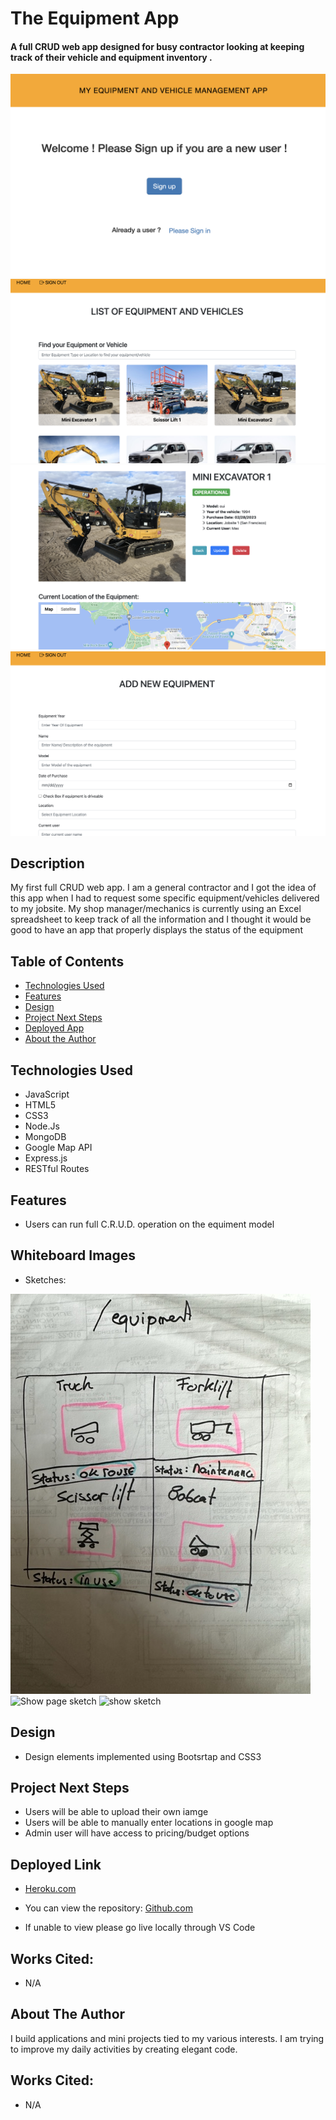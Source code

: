 # The Equipment App

#### A full CRUD web app designed  for busy contractor looking at keeping track of their vehicle and equipment inventory .
<img src="./public/welcomepage.png" alt="welcome page"/>
<img src="./public/indexpage.png" alt="Equipment Index Page"/>
<img src="./public/showpage.png" alt="Equipment Show Page"/>
<img src="./public/newequipment.png" alt="New Equiment Page"/>

## Description
My first full CRUD web app. I am a general contractor and I got the idea of this app when I had to request some specific equipment/vehicles delivered to my jobsite. My shop manager/mechanics is currently using an Excel spreadsheet to keep track of all the information and I thought it would be good to have an app that properly displays the status of the equipment 

## Table of Contents
* [Technologies Used](#technologiesused)
* [Features](#features)
* [Design](#design)
* [Project Next Steps](#nextsteps)
* [Deployed App](#deployment)
* [About the Author](#author)

## <a name="technologiesused"></a>Technologies Used
* JavaScript
* HTML5
* CSS3
* Node.Js
* MongoDB
* Google Map API
* Express.js
* RESTful Routes


## Features
* Users can run full C.R.U.D. operation on the equiment model


## Whiteboard Images
* Sketches:

<img src="./public/indexsketch.jpg" alt="index sketch"/>
<img src="./public/indexshowsketch.jpg" alt="Show page sketch"/>
<img src="./public/newsketch.jg" alt="show sketch"/>



## <a name="design"></a>Design
* Design elements implemented using Bootsrtap and CSS3


## <a name="nextsteps"></a>Project Next Steps
* Users will be able to upload their own iamge
* Users will be able to manually enter locations in google map
* Admin user will have access to pricing/budget options


## <a name="deployment"></a>Deployed Link
* [Heroku.com](https://my-equipment.herokuapp.com/)

* You can view the repository:
[Github.com](https://github.com/Gr8ness21/thekickstandapp)

* If unable to view please go live locally through VS Code
    
## Works Cited:
* N/A


## <a name="author"></a>About The Author
I build applications and mini projects tied to my various interests. I am trying to improve my daily activities by creating elegant code.

    
## Works Cited:
* N/A
